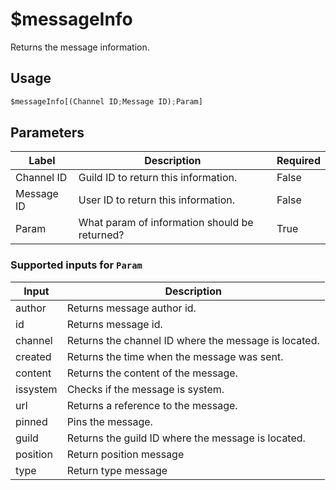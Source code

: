 # $messageInfo
Returns the message information.

## Usage
```py
$messageInfo[(Channel ID;Message ID);Param]
```

## Parameters
| Label | Description | Required |
| ----- | ----------- | -------- |
| Channel ID | Guild ID to return this information. | False |
| Message ID | User ID to return this information. | False |
| Param | What param of information should be returned? | True |

### Supported inputs for `Param`
| Input | Description |
| ----- | ----------- |
| author | Returns message author id. |
| id | Returns message id. |
| channel | Returns the channel ID where the message is located. |
| created | Returns the time when the message was sent. |
| content | Returns the content of the message. |
| issystem | Checks if the message is system. |
| url | Returns a reference to the message. |
| pinned | Pins the message. |
| guild | Returns the guild ID where the message is located. |
| position | Return position message |
| type | Return type message |